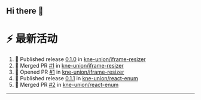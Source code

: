 ## Hi there 👋

<!--

**Here are some ideas to get you started:**

🙋‍♀️ A short introduction - what is your organization all about?
🌈 Contribution guidelines - how can the community get involved?
👩‍💻 Useful resources - where can the community find your docs? Is there anything else the community should know?
🍿 Fun facts - what does your team eat for breakfast?
🧙 Remember, you can do mighty things with the power of [Markdown](https://docs.github.com/github/writing-on-github/getting-started-with-writing-and-formatting-on-github/basic-writing-and-formatting-syntax)
-->


# ⚡ 最新活动

<!--START_SECTION:activity-->
1. 🚀 Published release [0.1.0](https://github.com/kne-union/iframe-resizer/releases/tag/0.1.0) in [kne-union/iframe-resizer](https://github.com/kne-union/iframe-resizer)
2. 🎉 Merged PR [#1](https://github.com/kne-union/iframe-resizer/pull/1) in [kne-union/iframe-resizer](https://github.com/kne-union/iframe-resizer)
3. 💪 Opened PR [#1](https://github.com/kne-union/iframe-resizer/pull/1) in [kne-union/iframe-resizer](https://github.com/kne-union/iframe-resizer)
4. 🚀 Published release [0.1.1](https://github.com/kne-union/react-enum/releases/tag/0.1.1) in [kne-union/react-enum](https://github.com/kne-union/react-enum)
5. 🎉 Merged PR [#2](https://github.com/kne-union/react-enum/pull/2) in [kne-union/react-enum](https://github.com/kne-union/react-enum)
<!--END_SECTION:activity-->

---

